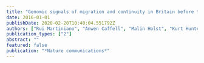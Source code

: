 ```yaml
---
title: "Genomic signals of migration and continuity in Britain before the Anglo-Saxons"
date: 2016-01-01
publishDate: 2020-02-20T10:40:04.551792Z
authors: ["Rui Martiniano", "Anwen Caffell", "Malin Holst", "Kurt Hunter-Mann", "Janet Montgomery", "Gundula Müldner", "Russell L McLaughlin", "Matthew D Teasdale", "Wouter Van Rheenen", "Jan H Veldink", " others"]
publication_types: ["2"]
abstract: ""
featured: false
publication: "*Nature communications*"
---
```


